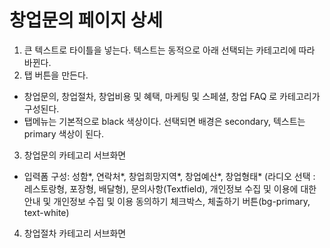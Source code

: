 # 창업문의 페이지 상세

1. 큰 텍스트로 타이틀을 넣는다. 텍스트는 동적으로 아래 선택되는 카테고리에 따라 바뀐다.
2. 탭 버튼을 만든다.

- 창업문의, 창업절차, 창업비용 및 혜택, 마케팅 및 스페셜, 창업 FAQ 로 카테고리가 구성된다.
- 탭메뉴는 기본적으로 black 색상이다. 선택되면 배경은 secondary, 텍스트는 primary 색상이 된다.

3. 창업문의 카테고리 서브화면

- 입력폼 구성: 성함*, 연락처*, 창업희망지역*, 창업예산*, 창업형태* (라디오 선택 : 레스토랑형, 포장형, 배달형), 문의사항(Textfield), 개인정보 수집 및 이용에 대한 안내 및 개인정보 수집 및 이용 동의하기 체크박스, 체출하기 버튼(bg-primary, text-white)

4. 창업절차 카테고리 서브화면
  